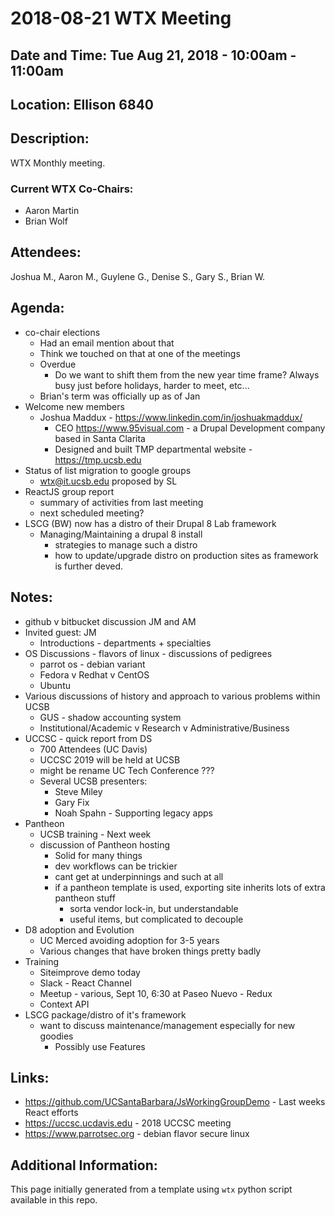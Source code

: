 # 2018-08-21 WTX Meeting
## Date and Time: Tue Aug 21, 2018 - 10:00am - 11:00am
## Location: Ellison 6840

## Description:
WTX Monthly meeting.

### Current WTX Co-Chairs:
* Aaron Martin
* Brian Wolf

## Attendees:
Joshua M., Aaron M., Guylene G., Denise S., Gary S., Brian W.

## Agenda:
* co-chair elections
  * Had an email mention about that
  * Think we touched on that at one of the meetings
  * Overdue
     * Do we want to shift them from the new year time frame?  Always busy just before holidays, harder to meet, etc...
  * Brian's term was officially up as of Jan
* Welcome new members
  * Joshua Maddux - https://www.linkedin.com/in/joshuakmaddux/
    * CEO https://www.95visual.com - a Drupal Development company based in Santa Clarita
    * Designed and built TMP departmental website - https://tmp.ucsb.edu
* Status of list migration to google groups
  * wtx@it.ucsb.edu proposed by SL
* ReactJS group report
  * summary of activities from last meeting
  * next scheduled meeting?
* LSCG (BW) now has a distro of their Drupal 8 Lab framework
  * Managing/Maintaining a drupal 8 install
    * strategies to manage such a distro 
    * how to update/upgrade distro on production sites as framework is further deved.

## Notes:
* github v bitbucket discussion JM and AM
* Invited guest: JM
  * Introductions - departments + specialties
* OS Discussions - flavors of linux - discussions of pedigrees
  * parrot os - debian variant
  * Fedora v Redhat v CentOS 
  * Ubuntu 
* Various discussions of history and approach to various problems within UCSB
  * GUS - shadow accounting system
  * Institutional/Academic v Research v Administrative/Business 
* UCCSC - quick report from DS
  * 700 Attendees (UC Davis)
  * UCCSC 2019 will be held at UCSB
  * might be rename UC Tech Conference ???
  * Several UCSB presenters:
    * Steve Miley
    * Gary Fix
    * Noah Spahn - Supporting legacy apps
* Pantheon
  * UCSB training - Next week
  * discussion of Pantheon hosting
    * Solid for many things
    * dev workflows can be trickier
    * cant get at underpinnings and such at all
    * if a pantheon template is used, exporting site inherits lots of extra pantheon stuff
      * sorta vendor lock-in, but understandable
      * useful items, but complicated to decouple
* D8 adoption and Evolution
  * UC Merced avoiding adoption for 3-5 years
  * Various changes that have broken things pretty badly
* Training
  * Siteimprove demo today
  * Slack - React Channel 
  * Meetup - various, Sept 10, 6:30 at Paseo Nuevo - Redux 
  * Context API
* LSCG package/distro of it's framework
  * want to discuss maintenance/management especially for new goodies
    * Possibly use Features

## Links:
* https://github.com/UCSantaBarbara/JsWorkingGroupDemo - Last weeks React efforts
* https://uccsc.ucdavis.edu - 2018 UCCSC meeting
* https://www.parrotsec.org - debian flavor secure linux

## Additional Information:
This page initially generated from a template using `wtx` python script available in this repo.
